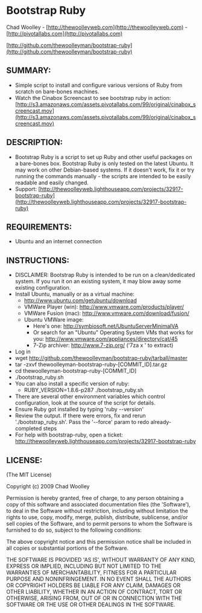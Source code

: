 Bootstrap Ruby
==============

Chad Woolley - [http://thewoolleyweb.com](http://thewoolleyweb.com) - [http://pivotallabs.com](http://pivotallabs.com)

[http://github.com/thewoolleyman/bootstrap-ruby](http://github.com/thewoolleyman/bootstrap-ruby)

SUMMARY:
--------
  
* Simple script to install and configure various versions of Ruby from scratch on bare-bones machines.
* Watch the Cinabox Screencast to see bootstrap ruby in action: [http://s3.amazonaws.com/assets.pivotallabs.com/99/original/cinabox_screencast.mov](http://s3.amazonaws.com/assets.pivotallabs.com/99/original/cinabox_screencast.mov)


DESCRIPTION:
------------

* Bootstrap Ruby is a script to set up Ruby and other useful packages on
  a bare-bones box.  Bootstrap Ruby is only tested on the latest Ubuntu.
  It may work on other Debian-based systems. If it doesn't work, fix it or 
  try running the commands manually - the scripts are intended to
  be easily readable and easily changed.
* Support: [http://thewoolleyweb.lighthouseapp.com/projects/32917-bootstrap-ruby](http://thewoolleyweb.lighthouseapp.com/projects/32917-bootstrap-ruby)

REQUIREMENTS:
-------------

* Ubuntu and an internet connection

INSTRUCTIONS:
-------------

* DISCLAIMER: Bootstrap Ruby is intended to be run on a clean/dedicated system.  If you
  run it on an existing system, it may blow away some existing configuration. 
* Install Ubuntu, manually or as a virtual machine:
  * http://www.ubuntu.com/getubuntu/download
  * VMWare Player (win): http://www.vmware.com/products/player/
  * VMWare Fusion (mac): http://www.vmware.com/download/fusion/
  * Ubuntu VMWare image: 
    * Here's one: http://symbiosoft.net/UbuntuServerMinimalVA
    * Or search for an "Ubuntu" Operating System VMs that works for you:
      http://www.vmware.com/appliances/directory/cat/45
    * 7-Zip archiver: http://www.7-zip.org/ ('7za x <file>' to extract) 
* Log in
* wget http://github.com/thewoolleyman/bootstrap-ruby/tarball/master
* tar -zxvf thewoolleyman-bootstrap-ruby-[COMMIT_ID].tar.gz
* cd thewoolleyman-bootstrap-ruby-[COMMIT_ID]
* ./bootstrap_ruby.sh
* You can also install a specific version of ruby:
  * RUBY\_VERSION=1.8.6-p287 ./bootstrap_ruby.sh
* There are several other environment variables which control configuration, look at the source of the script for details.
* Ensure Ruby got installed by typing 'ruby --version'
* Review the output.  If there were errors, fix and rerun './bootstrap_ruby.sh'.
  Pass the '--force' param to redo already-completed steps
* For help with bootstrap-ruby, open a ticket:
  http://thewoolleyweb.lighthouseapp.com/projects/32917-bootstrap-ruby

LICENSE:
--------

(The MIT License)

Copyright (c) 2009 Chad Woolley

Permission is hereby granted, free of charge, to any person obtaining
a copy of this software and associated documentation files (the
'Software'), to deal in the Software without restriction, including
without limitation the rights to use, copy, modify, merge, publish,
distribute, sublicense, and/or sell copies of the Software, and to
permit persons to whom the Software is furnished to do so, subject to
the following conditions:

The above copyright notice and this permission notice shall be
included in all copies or substantial portions of the Software.

THE SOFTWARE IS PROVIDED 'AS IS', WITHOUT WARRANTY OF ANY KIND,
EXPRESS OR IMPLIED, INCLUDING BUT NOT LIMITED TO THE WARRANTIES OF
MERCHANTABILITY, FITNESS FOR A PARTICULAR PURPOSE AND NONINFRINGEMENT.
IN NO EVENT SHALL THE AUTHORS OR COPYRIGHT HOLDERS BE LIABLE FOR ANY
CLAIM, DAMAGES OR OTHER LIABILITY, WHETHER IN AN ACTION OF CONTRACT,
TORT OR OTHERWISE, ARISING FROM, OUT OF OR IN CONNECTION WITH THE
SOFTWARE OR THE USE OR OTHER DEALINGS IN THE SOFTWARE.
